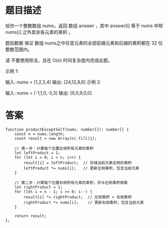 # 题目描述
给你一个整数数组 nums，返回 数组 answer ，其中 answer[i] 等于 nums 中除 nums[i] 之外其余各元素的乘积 。

题目数据 保证 数组 nums之中任意元素的全部前缀元素和后缀的乘积都在  32 位 整数范围内。

请 不要使用除法，且在 O(n) 时间复杂度内完成此题。

 

示例 1:

输入: nums = [1,2,3,4]
输出: [24,12,8,6]
示例 2:

输入: nums = [-1,1,0,-3,3]
输出: [0,0,9,0,0]



# 答案

```
function productExceptSelf(nums: number[]): number[] {
    const n = nums.length;
    const result = new Array(n).fill(1);
    
    // 第一步：计算每个位置左侧所有元素的乘积
    let leftProduct = 1;
    for (let i = 0; i < n; i++) {
        result[i] = leftProduct;  // 存储当前元素左侧的乘积
        leftProduct *= nums[i];   // 更新左侧乘积，包含当前元素
    }
    
    // 第二步：计算每个位置右侧所有元素的乘积，并与左侧乘积相乘
    let rightProduct = 1;
    for (let i = n - 1; i >= 0; i--) {
        result[i] *= rightProduct;  // 左侧乘积 × 右侧乘积
        rightProduct *= nums[i];    // 更新右侧乘积，包含当前元素
    }
    
    return result;
};
```